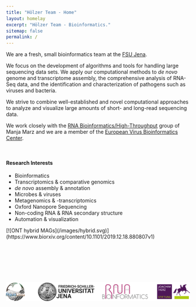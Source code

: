 ```yaml
---
title: "Hölzer Team - Home"
layout: homelay
excerpt: "Hölzer Team - Bioinformatics."
sitemap: false
permalink: /
---
```


We are a fresh, small bioinformatics team at the [FSU Jena](https://www.uni-jena.de/en/start.html?). 

We focus on the development of algorithms and tools for handling large sequencing data sets. We apply our computational methods to *de novo* genome and transcriptome assembly, the comprehensive analysis of RNA-Seq data, and the identification and characterization of pathogens such as viruses and bacteria.

We strive to combine well-established and novel computational approaches to analyze and visualize large amounts of 
short- and long-read sequencing data.
<!-- in a comprehensive and handsome way to allow other researchers to understand, interpret and dilate the data.-->

We work closely with the [RNA Bioinformatics/High-Throughput](https://www.rna.uni-jena.de/) group of Manja Marz and we are a member of the [European Virus Bioinformatics Center](http://evbc.uni-jena.de/). 

<br>
<div class="row"><div class="col-sm-6 clearfix">

#### Research Interests

* Bioinformatics
* Transcriptomics & comparative genomics
* _de novo_ assembly & annotation
* Microbes & viruses
* Metagenomics & -transcriptomics
* Oxford Nanopore Sequencing
* Non-coding RNA & RNA secondary structure
* Automation & visualization

</div><div class="col-sm-6 clearfix">
<!--[![GR cover art](/images/gr_cover.gif)](https://genome.cshlp.org/content/29/9.cover-expansion)-->
[![ONT hybrid MAGs](/images/hybrid.svg)](https://www.biorxiv.org/content/10.1101/2019.12.18.880807v1)
</div></div>


<!--[__A paper per day challenge__](https://hoelzer-lab.github.io/papers)-->

<!--
<br><br>
![](/images/black_box.svg)
![](/images/gatc_resistance.png)-->


<br><br><br><br><br><br>
[![](/images/logos.svg)](/support)


<!--
We apply our computational methods to de novo genome assembly, cancer genomics and (most recently) infectious disease. We collaborate closely with [Nick Loman's group at the University of Birmingham](http://lab.loman.net/), [Winston Timp's lab at Johns Hopkins University](http://www.timplab.org/) and [Conrad Nieduszynski at the University of Oxford](http://www.path.ox.ac.uk/content/conrad-nieduszynski).
-->